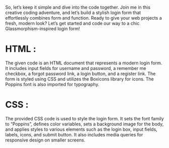 
So, let’s keep it simple and dive into the code together. Join me in this creative coding adventure, and let’s build a stylish login form that effortlessly combines form and function. Ready to give your web projects a fresh, modern look? Let’s get started and code our way to a chic Glassmorphism-inspired login form!

# HTML :
The given code is an HTML document that represents a modern login form. It includes input fields for username and password, a remember me checkbox, a forgot password link, a login button, and a register link. The form is styled using CSS and utilizes the Boxicons library for icons. The Poppins font is also imported for typography.

# CSS :
The provided CSS code is used to style the login form. It sets the font family to “Poppins”, defines color variables, sets a background image for the body, and applies styles to various elements such as the login box, input fields, labels, icons, and submit button. It also includes media queries for responsive design on smaller screens.
